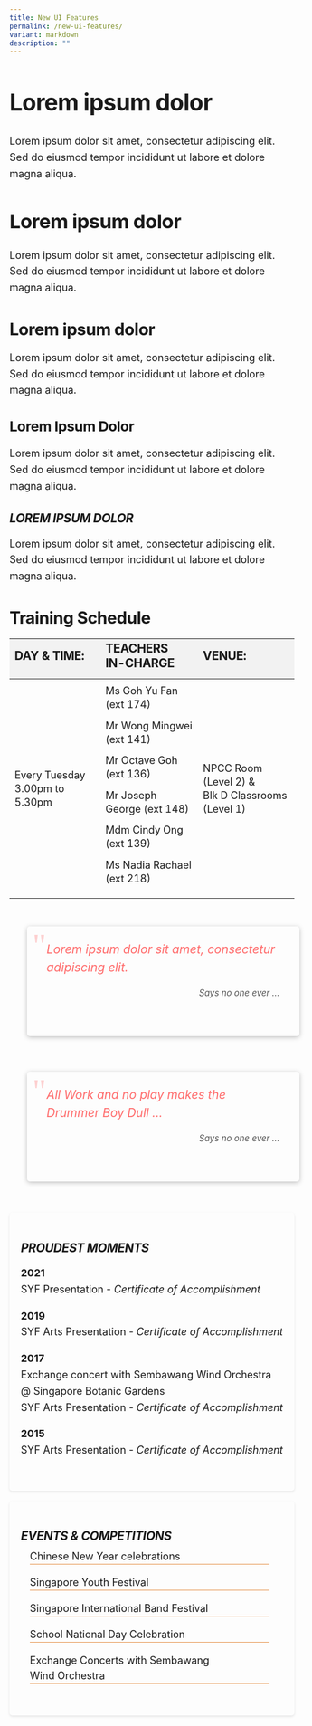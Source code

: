 ```yaml
---
title: New UI Features
permalink: /new-ui-features/
variant: markdown
description: ""
---
```

<div class="yck-component">
	
<h1>Lorem ipsum dolor</h1>
                                        <p>
                                            Lorem ipsum dolor sit amet, consectetur adipiscing elit. Sed do eiusmod tempor incididunt ut labore et dolore magna aliqua.
                                        </p>
                                        <h2>Lorem ipsum dolor</h2>
                                        <p>
                                            Lorem ipsum dolor sit amet, consectetur adipiscing elit. Sed do eiusmod tempor incididunt ut labore et dolore magna aliqua.
                                        </p>
                                        <h3>Lorem ipsum dolor</h3>
                                        <p>
                                            Lorem ipsum dolor sit amet, consectetur adipiscing elit. Sed do eiusmod tempor incididunt ut labore et dolore magna aliqua.
                                        </p>
                                        <h4>Lorem ipsum dolor</h4>
                                        <p>
                                            Lorem ipsum dolor sit amet, consectetur adipiscing elit. Sed do eiusmod tempor incididunt ut labore et dolore magna aliqua.
                                        </p>
                                        <h5>Lorem ipsum dolor</h5>
                                        <p>
                                            Lorem ipsum dolor sit amet, consectetur adipiscing elit. Sed do eiusmod tempor incididunt ut labore et dolore magna aliqua.
                                        </p>
</div>

<div class="yck-component">
<h3>Training Schedule</h3>
                                        <table class="yck-table">
                                            <thead>
                                                <tr>
                                                    <th class="yck-th">
                                                        <h4 class="yck-h5">DAY &amp; TIME:</h4>
                                                    </th>
                                                    <th class="yck-th">
                                                        <h4 class="yck-h5">TEACHERS IN-CHARGE</h4>
                                                    </th>
                                                    <th class="yck-th">
                                                        <h4 class="yck-h5">VENUE:</h4>
                                                    </th>
                                                </tr>
                                            </thead>
                                            <tbody>
                                                <tr>
                                                    <td class="yck-td">Every Tuesday<br>3.00pm to 5.30pm</td>
                                                    <td class="yck-td">
                                                        <p>Ms Goh Yu Fan (ext 174)</p>
                                                        <p>Mr Wong Mingwei (ext 141)</p>
                                                        <p>Mr Octave Goh (ext 136)</p>
                                                        <p>Mr Joseph George (ext 148)</p>
                                                        <p>Mdm Cindy Ong (ext 139)</p>
                                                        <p>Ms Nadia Rachael (ext 218)</p>
                                                    </td>
                                                    <td class="yck-td">NPCC Room (Level 2) &amp;<br>Blk D Classrooms (Level 1)</td>
                                                </tr>
                                            </tbody>
                                        </table>	

</div>

<div class="yck-component">
<div class="bqcontainer">
                                    <div class="yck-flexbox-grid">
                                      <blockquote>
                                            <p>
                                                Lorem ipsum dolor sit amet, consectetur adipiscing elit. </p>
                                            <cite>Says no one ever ...</cite>
                                        </blockquote>
                                        <blockquote>
                                            <p>
                                                All Work and no play makes the Drummer Boy Dull ...
                                            </p>
                                            <cite>Says no one ever ...</cite>
                                        </blockquote>                                     
                                    </div>
                                </div>	

</div>

<div class="yck-component">
<div class="col-container">
                                    <div class="column">
                                        <h5>Proudest Moments</h5>
                                        <p>
                                            <b>2021</b><br>SYF Presentation - <em>Certificate of Accomplishment</em>
                                        </p>
                                        <p>
                                            <b>2019</b><br>SYF Arts Presentation - <em>Certificate of Accomplishment</em>
                                        </p>
                                        <p>
                                            <b>2017</b><br>
                                            Exchange concert with Sembawang Wind Orchestra @ Singapore Botanic Gardens<br>
                                            SYF Arts Presentation - <em>Certificate of Accomplishment</em>
                                        </p>
                                        <p>
                                            <b>2015</b><br>
                                            SYF Arts Presentation - <em>Certificate of Accomplishment</em>
                                        </p>
                                    </div>
                                    <div class="column">
                                        <h5>Events &amp; Competitions</h5>
                                        <ul>
                                            <li>Chinese New Year celebrations</li>
                                            <li>Singapore Youth Festival</li>
                                            <li>Singapore International Band Festival</li>
                                            <li>School National Day Celebration</li>
                                            <li>Exchange Concerts with Sembawang Wind Orchestra</li>
                                        </ul>
                                    </div>
                                </div>
	
</div>

<style>
	
:root {
    --yck-text-line-height: 1.6em;
    --yck-heading-line-height: 1.2em;
    --yck-heading-letter-spacing: -0.02em;
    --yck-spacing-unit: 1em;

    --yck-step--2: clamp(0.7813rem, 0.9263rem + -0.1872vw, 0.8889rem);
    --yck-step--1: clamp(0.9375rem, 1.0217rem + -0.1087vw, 1rem);
    --yck-step-0: clamp(1.125rem, 1.125rem + 0vw, 1.125rem);
    --yck-step-1: clamp(1.2656rem, 1.2363rem + 0.1467vw, 1.35rem);
    --yck-step-2: clamp(1.4238rem, 1.3556rem + 0.3412vw, 1.62rem);
    --yck-step-3: clamp(1.6018rem, 1.4828rem + 0.5951vw, 1.944rem);
    --yck-step-4: clamp(1.802rem, 1.6174rem + 0.9231vw, 2.3328rem);
    --yck-step-5: clamp(2.0273rem, 1.7587rem + 1.3427vw, 2.7994rem);

    --yck-space-s-xl: clamp(0.75rem, 0.7337rem + 1.9565vw, 2.7994rem);
    interpolate-size: allow-keywords;
}

.yck-component {
    line-height: var(--yck-text-line-height);
    letter-spacing: normal;
    font-size: var(--yck-step-0);
    margin-bottom: var(--yck-space-s-xl);
}

.yck-component h1,
.yck-component h2,
.yck-component h3,
.yck-component h4,
.yck-component h5,
.yck-component h6,
.yck-component p {
    overflow-wrap: break-word;
}

.yck-component h1,
.yck-component h2,
.yck-component h3,
.yck-component h4,
.yck-component h5,
.yck-component h6 {
    text-wrap: balance;
}

.yck-component p,
.yck-component ol li,
.yck-component ul li {
    text-wrap: pretty;
    margin-bottom: var(--yck-spacing-unit);
}

.yck-component *:last-child,
.yck-component ul li:last-child,
.yck-component ol li:last-child {
    margin-bottom: calc(var(--yck-space-s-xl)*1.2);
}

.yck-component .yck-h1,
.yck-component h1 {
    font-size: var(--yck-step-5);
    margin-bottom: var(--yck-space-s-xl);
    line-height: var(--yck-heading-line-height);
    letter-spacing: var(--yck-heading-letter-spacing);
}

.yck-component .yck-h2,
.yck-component h2 {
    font-size: var(--yck-step-4);
    margin-bottom: calc(var(--yck-space-s-xl) * 0.8);
    line-height: var(--yck-heading-line-height);
    letter-spacing: var(--yck-heading-letter-spacing);
}

.yck-component .yck-h3,
.yck-component h3 {
    font-size: var(--yck-step-3);
    margin-bottom: calc(var(--yck-space-s-xl) * 0.6);
    line-height: var(--yck-heading-line-height);
    letter-spacing: var(--yck-heading-letter-spacing);
}

.yck-component .yck-h4,
.yck-component h4 {
    font-size: var(--yck-step-2);
    margin-bottom: calc(var(--yck-space-s-xl) * 0.4);
    text-transform: capitalize;
    line-height: var(--yck-heading-line-height);
    letter-spacing: var(--yck-heading-letter-spacing);
}

.yck-component .yck-h5,
.yck-component h5 {
    font-size: var(--yck-step-1);
    margin-bottom: calc(var(--yck-space-s-xl) * 0.3);
    text-transform: uppercase;
    line-height: var(--yck-heading-line-height);
    letter-spacing: var(--yck-heading-letter-spacing);
}

.yck-component .yck-h6,
.yck-component h6 {
    font-size: var(--yck-step-0);
    margin-bottom: calc(var(--yck-spacing-unit) * 0.2);
    text-transform: uppercase;
    line-height: var(--yck-heading-line-height);
    letter-spacing: var(--yck-heading-letter-spacing);
}

.yck-component .yck-table {
    border-collapse: collapse;
    max-width: 100%;
    margin-top: 0.5em;
    margin-bottom: var(--yck-space-s-xl);
    font-size: var(--yck-step-0);
}

.yck-component .yck-th {
    background-color: #f2f2f2;
    text-align: left;
    border-bottom: 1px dotted #ddd;
    text-transform: uppercase;
}

.yck-component .yck-th h4,
.yck-component .yck-th h5,
.yck-component .yck-th h6 {
    margin: 0 0 0.5em;
}

.yck-component .yck-td {
    border-bottom: 1px dotted #ddd;
    min-width: 140px;
    max-width: 800px;
    word-wrap: break-word;
    padding-top: 0.5em;
    padding-bottom: 0.5em;
}

.yck-component .yck-table tbody .yck-td,
.yck-component .yck-table tbody .yck-td p {
    margin-top: 0;
    margin-bottom: 0.25em;
    line-height: 1.5rem;
    padding-bottom: 0.5em;
}

/* Apply margin-bottom only when it is the last table-date in the row or contains the last paragraph */
.yck-component .yck-table tbody tr:last-child .yck-td:last-child,
.yck-component .yck-table tbody tr:last-child .yck-td:last-child p:last-child {
    margin-bottom: calc(var(--yck-space-s-xl)*1.2);
}

.yck-component .col-container {
    width: 100%;
    max-width: 1000px;
    margin: 0 auto;

    /* CSS Multi-column Layout properties */
    column-count: 2;
    column-width: 320px;
    column-gap: 1em;
}

.yck-component .column {
    break-inside: avoid;
    /* Prevents content from breaking across columns */
    page-break-inside: avoid;
    /* For older browsers */
    padding: 20px;
    margin-bottom: var(--yck-spacing-unit);
    border-radius: 5px;
    box-shadow: 0 2px 4px rgba(0, 0, 0, 0.1);
}

/* Flexbox Grid */
.yck-component .yck-flexbox-grid {
    --yck-min: 22ch;
    --yck-gap: 1.5em;
    display: flex;
    flex-wrap: wrap;
    list-style: none;
    gap: var(--yck-gap);
}

.yck-component .yck-flexbox-grid>* {
    flex: 1 1 var(--yck-min);
    list-style: none;
}

/** Responsive Video or object container **/
.yck-component .video-container {
    position: relative;
    width: 100%;
    padding-bottom: 56.25%;
    /* 16:9 aspect ratio */
    height: 0;
    overflow: hidden;
    margin-bottom: var(--yck-space-s-xl);
}

.yck-component .video-container iframe {
    position: absolute;
    top: 0;
    left: 0;
    width: 100%;
    height: 100%;
}


/* Custom lists */
.yck-component .column ul,
.yck-component .column ol {
    list-style: none;
    margin: 0 auto;
    padding: 0px;
}

/* Apply the styles to the list items */
.yck-component .column ul li {
    margin-left: 1rem;
    margin-right: 1.5rem;
    line-height: 1.5em;
    border-bottom: 1px solid #eee;
    transition: right 1.25s ease-in-out;
}

/* Apply the animation on hover */
.yck-component .column ul li:hover {
    animation: fadeIn 1s forwards;
}

/* Revert the animation when not hovering */
.yck-component .column ul li:not(:hover) {
    animation: fadeOut 1s forwards;
}

/* Define the keyframes for the fade-in/out effect */
@keyframes fadeIn {
    from {
        border-bottom: 1px solid #eee;
    }

    to {
        border-bottom: 1px solid #e37f2a;
    }
}

/* Define the keyframes for the fade-out effect */
@keyframes fadeOut {
    from {
        border-bottom: 1px solid #e37f2a;
    }

    to {
        border-bottom: 1px solid #eee;
    }
}

/* Blockquotes */

.yck-component .bqcontainer {
    margin:  0 auto;
    margin-bottom: var(--yck-space-s-xl) !important;
    width: min(1000px, calc(70% + 160px));
}

.yck-component blockquote {
    position: relative;
    padding: 25px 35px;
    margin-bottom: var(--yck-spacing-unit) !important;
    border-left:  none !important;
    border-radius: 5px;
    box-shadow: 0 2px 8px rgba(0, 0, 0, 0.25);
}

.yck-component blockquote p {
    color: #ff6b6b !important; 
    font-style: italic !important;
    font-size: var(--yck-step-1) !important;
    line-height: 1.5em !important;
    margin: 0;
}

.yck-component blockquote::before {
    content: '"';
    position: absolute;
    top: 20px;
    left: 10px;
    color: #ff6b6b !important;
    font-size: 60px;
    font-family: Georgia, serif;
    opacity: 0.3;
}

.yck-component cite {
    display: block;
    margin-top: var(--yck-spacing-unit);
    font-size: var(--yck-step--1);
    font-style: italic;
    color: #555;
    text-align: right;
}

.yck-component figure {
/*   border: thin #c0c0c0 solid; */
  display: flex;
  flex-flow: column;
/*   padding: 5px; */
  max-width: 100%;
  margin: auto;
}

.yck-component img { 
  max-width: 100%;  /* [9] Prevent images from overflowing their container. */
  height: auto; /* [9] Maintain aspect ratio while resizing. */ 
  display: block; /* [9] Prevent spacing issues by forcing images to start on a new line. */
}

.yck-component figcaption {
  background-color: rgba(255, 255, 255, 0.75);
  color: #333;
  font: italic var(--yck-step--1) sans-serif;
  padding: 5px;
  text-align: left;
}	
	
</style>